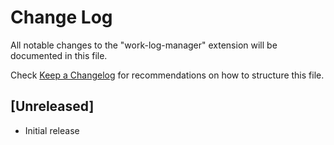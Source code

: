 # Change Log

All notable changes to the "work-log-manager" extension will be documented in this file.

Check [Keep a Changelog](http://keepachangelog.com/) for recommendations on how to structure this file.

## [Unreleased]

- Initial release